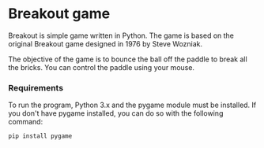 # Breakout game

Breakout is simple game written in Python. The game is based on the original Breakout game designed in 1976 by Steve Wozniak.

The objective of the game is to bounce the ball off the paddle to break all the bricks. You can control the paddle using your mouse.
### Requirements
To run the program, Python 3.x and the pygame module must be installed. If you don't have pygame installed, you can do so with the following command:
``` bash
pip install pygame
```